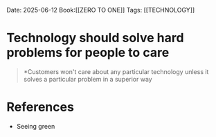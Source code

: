 Date: 2025-06-12
Book:[[ZERO TO ONE]]
Tags: [[TECHNOLOGY]]

# Technology should solve hard problems for people to care

>*Customers won't care about any particular technology unless it solves a particular problem in a superior way 
# References 
- Seeing green 
